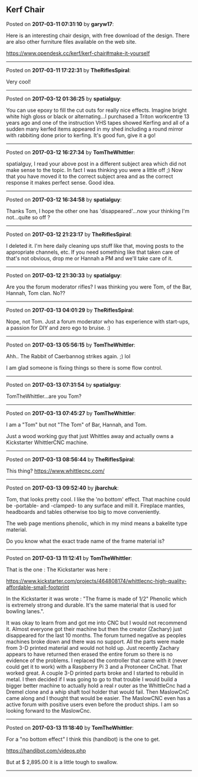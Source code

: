 ## Kerf Chair
Posted on **2017-03-11 07:31:10** by **garyw17**:

Here is an interesting chair design, with free download of the design.  There are also other furniture files available on the web site.



https://www.opendesk.cc/kerf/kerf-chair#make-it-yourself

---

Posted on **2017-03-11 17:22:31** by **TheRiflesSpiral**:

Very cool!

---

Posted on **2017-03-12 01:36:25** by **spatialguy**:

You can use epoxy to fill the cut outs for really nice effects. Imagine bright white high gloss or black or alternating…I purchased a Triton workcentre 13 years ago and one of the instruction VHS tapes showed Kerfing and all of a sudden many kerfed items appeared in my shed including a round mirror with rabbiting done prior to kerfing. It's good fun, give it a go!

---

Posted on **2017-03-12 16:27:34** by **TomTheWhittler**:

spatialguy, I read your above post in a different subject area which did not make sense to the topic. In fact I was thinking you were a little off ;) Now that you have moved it to the correct subject area and as the correct response it makes perfect sense. Good idea.

---

Posted on **2017-03-12 16:34:58** by **spatialguy**:

Thanks Tom, I hope the other one has 'disappeared'...now your thinking I'm not...quite so off ?

---

Posted on **2017-03-12 21:23:17** by **TheRiflesSpiral**:

I deleted it. I'm here daily cleaning ups stuff like that, moving posts to the appropriate channels, etc. If you need something like that taken care of that's not obvious, drop me or Hannah a PM and we'll take care of it.

---

Posted on **2017-03-12 21:30:33** by **spatialguy**:

Are you the forum moderator rifles? I was thinking you were Tom, of the Bar, Hannah, Tom clan. No?&quest;

---

Posted on **2017-03-13 04:01:29** by **TheRiflesSpiral**:

Nope, not Tom. Just a forum moderator who has experience with start-ups, a passion for DIY and zero ego to bruise. :)

---

Posted on **2017-03-13 05:56:15** by **TomTheWhittler**:

Ahh.. The Rabbit of Caerbannog strikes again. ;) lol

I am glad someone is fixing things so there is some flow control.

---

Posted on **2017-03-13 07:31:54** by **spatialguy**:

TomTheWhittler...are you Tom?

---

Posted on **2017-03-13 07:45:27** by **TomTheWhittler**:

I am a "Tom" but not "The Tom" of Bar, Hannah, and Tom.

Just a wood working guy that just Whittles away and actually owns a Kickstarter WhittlerCNC machine.

---

Posted on **2017-03-13 08:56:44** by **TheRiflesSpiral**:

This thing? https://www.whittlecnc.com/

---

Posted on **2017-03-13 09:52:40** by **jbarchuk**:

Tom, that looks pretty cool. I like the 'no bottom' effect. That machine could be -portable- and -clamped- to any surface and mill it. Fireplace mantles, headboards and tables otherwise too big to move conveniently.

The web page mentions phenolic, which in my mind means a bakelite type material.

Do you know what the exact trade name of the frame material is?

---

Posted on **2017-03-13 11:12:41** by **TomTheWhittler**:

That is the one : The Kickstarter was here :

https://www.kickstarter.com/projects/464808174/whittlecnc-high-quality-affordable-small-footprint

In the Kickstarter it was wrote : "The frame is made of 1/2" Phenolic which is extremely strong and durable. It's the same material that is used for bowling lanes.".

It was okay to learn from and got me into CNC but I would not recommend it. Almost everyone got their machine but then the creator (Zachary)  just disappeared for the last 10 months. The forum turned negative as peoples machines broke down and there was no support. All the parts were made from 3-D printed material and would not hold up. Just recently Zachary appears to have returned then erased the entire forum so there is no evidence of the problems. I replaced the controller that came with it (never could get it to work) with a Raspberry Pi 3 and a Protoneer CnChat. That worked great. A couple 3-D printed parts broke and I started to rebuild in metal. I then decided  if I was going to go to that trouble I would build a bigger better machine to actually hold a real r outer as the WhittleCnc had a Dremel clone and a whip shaft tool holder that would fail. Then MaslowCnC came along and I thought that would be easier. The MaslowCNC even has a active forum with positive users even before the product ships. I am so looking forward to the MaslowCnc.

---

Posted on **2017-03-13 11:18:40** by **TomTheWhittler**:

For a "no bottom effect" I think this (handibot)  is the one to get.

https://handibot.com/videos.php

But at $ 2,895.00 it is a little tough to swallow.

---

